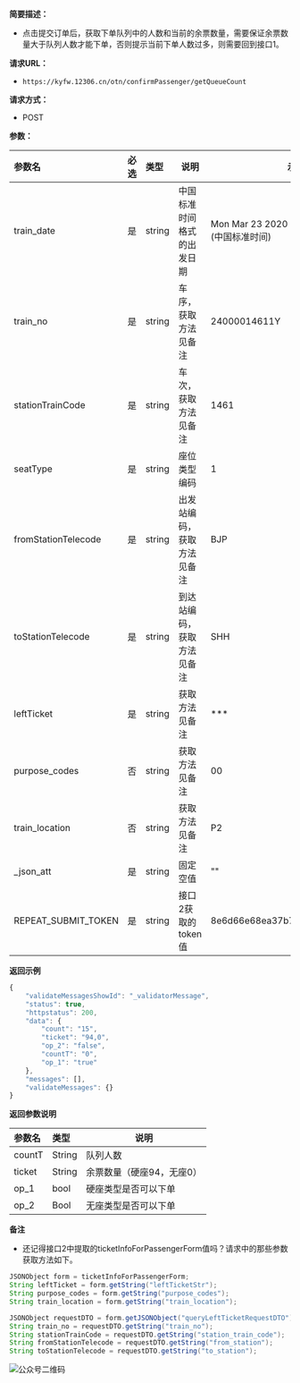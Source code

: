 **简要描述：** 

- 点击提交订单后，获取下单队列中的人数和当前的余票数量，需要保证余票数量大于队列人数才能下单，否则提示当前下单人数过多，则需要回到接口1。

**请求URL：** 

- ` https://kyfw.12306.cn/otn/confirmPassenger/getQueueCount `

**请求方式：**

- POST 

**参数：** 

| 参数名              | 必选 | 类型   | 说明                       | 示例                                             |
| :------------------ | :--- | :----- | -------------------------- | ------------------------------------------------ |
| train_date          | 是   | string | 中国标准时间格式的出发日期 | Mon Mar 23 2020 00:00:00 GMT+0800 (中国标准时间) |
| train_no            | 是   | string | 车序，获取方法见备注       | 24000014611Y                                     |
| stationTrainCode    | 是   | string | 车次，获取方法见备注       | 1461                                             |
| seatType            | 是   | string | 座位类型编码               | 1                                                |
| fromStationTelecode | 是   | string | 出发站编码，获取方法见备注 | BJP                                              |
| toStationTelecode   | 是   | string | 到达站编码，获取方法见备注 | SHH                                              |
| leftTicket          | 是   | string | 获取方法见备注             | ***                                              |
| purpose_codes       | 否   | string | 获取方法见备注             | 00                                               |
| train_location      | 否   | string | 获取方法见备注             | P2                                               |
| _json_att           | 是   | string | 固定空值                   | ""                                               |
| REPEAT_SUBMIT_TOKEN | 是   | string | 接口2获取的token值         | 8e6d66e68ea37b7c33a2eb234b41ffbf                 |



 **返回示例**

``` js
{
	"validateMessagesShowId": "_validatorMessage",
	"status": true,
	"httpstatus": 200,
	"data": {
		"count": "15",
		"ticket": "94,0",
		"op_2": "false",
		"countT": "0",
		"op_1": "true"
	},
	"messages": [],
	"validateMessages": {}
}
```

 **返回参数说明** 

| 参数名 | 类型   | 说明                      |
| :----- | :----- | ------------------------- |
| countT | String | 队列人数                  |
| ticket | String | 余票数量（硬座94，无座0） |
| op_1   | bool   | 硬座类型是否可以下单      |
| op_2   | Bool   | 无座类型是否可以下单      |

 **备注** 

- 还记得接口2中提取的ticketInfoForPassengerForm值吗？请求中的那些参数获取方法如下。

```java
JSONObject form = ticketInfoForPassengerForm;
String leftTicket = form.getString("leftTicketStr");
String purpose_codes = form.getString("purpose_codes");
String train_location = form.getString("train_location");

JSONObject requestDTO = form.getJSONObject("queryLeftTicketRequestDTO");
String train_no = requestDTO.getString("train_no");
String stationTrainCode = requestDTO.getString("station_train_code");
String fromStationTelecode = requestDTO.getString("from_station");
String toStationTelecode = requestDTO.getString("to_station");
```



![公众号二维码](https://tva1.sinaimg.cn/large/007S8ZIlgy1gdy3ml2gu0j3076076gm3.jpg)